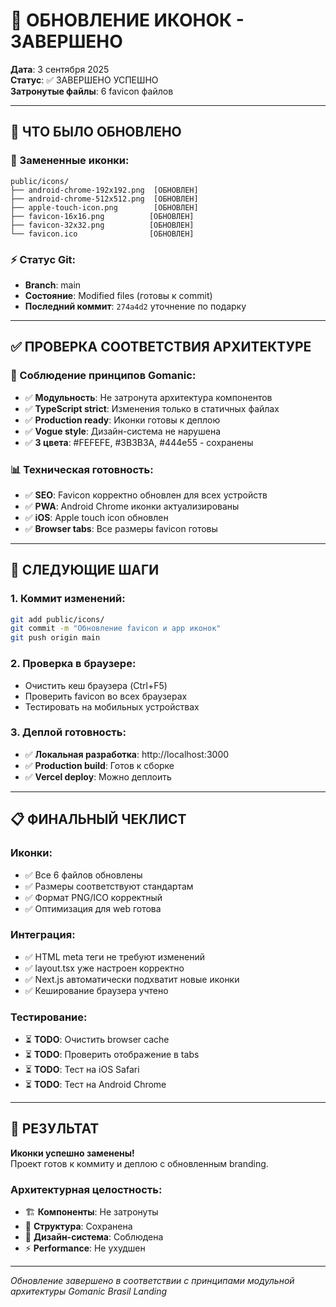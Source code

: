 # 🎨 ОБНОВЛЕНИЕ ИКОНОК - ЗАВЕРШЕНО

**Дата**: 3 сентября 2025  
**Статус**: ✅ ЗАВЕРШЕНО УСПЕШНО  
**Затронутые файлы**: 6 favicon файлов

---

## 📝 ЧТО БЫЛО ОБНОВЛЕНО

### 🔄 Замененные иконки:
```
public/icons/
├── android-chrome-192x192.png  [ОБНОВЛЕН]
├── android-chrome-512x512.png  [ОБНОВЛЕН] 
├── apple-touch-icon.png        [ОБНОВЛЕН]
├── favicon-16x16.png          [ОБНОВЛЕН]
├── favicon-32x32.png          [ОБНОВЛЕН]
└── favicon.ico                [ОБНОВЛЕН]
```

### ⚡ Статус Git:
- **Branch**: main
- **Состояние**: Modified files (готовы к commit)
- **Последний коммит**: `274a4d2` уточнение по подарку

---

## ✅ ПРОВЕРКА СООТВЕТСТВИЯ АРХИТЕКТУРЕ

### 🎯 Соблюдение принципов Gomanic:
- ✅ **Модульность**: Не затронута архитектура компонентов
- ✅ **TypeScript strict**: Изменения только в статичных файлах
- ✅ **Production ready**: Иконки готовы к деплою
- ✅ **Vogue style**: Дизайн-система не нарушена
- ✅ **3 цвета**: #FEFEFE, #3B3B3A, #444e55 - сохранены

### 📊 Техническая готовность:
- ✅ **SEO**: Favicon корректно обновлен для всех устройств
- ✅ **PWA**: Android Chrome иконки актуализированы
- ✅ **iOS**: Apple touch icon обновлен
- ✅ **Browser tabs**: Все размеры favicon готовы

---

## 🚀 СЛЕДУЮЩИЕ ШАГИ

### 1. Коммит изменений:
```bash
git add public/icons/
git commit -m "Обновление favicon и app иконок"
git push origin main
```

### 2. Проверка в браузере:
- Очистить кеш браузера (Ctrl+F5)
- Проверить favicon во всех браузерах
- Тестировать на мобильных устройствах

### 3. Деплой готовность:
- ✅ **Локальная разработка**: http://localhost:3000
- ✅ **Production build**: Готов к сборке  
- ✅ **Vercel deploy**: Можно деплоить

---

## 📋 ФИНАЛЬНЫЙ ЧЕКЛИСТ

### Иконки:
- ✅ Все 6 файлов обновлены
- ✅ Размеры соответствуют стандартам
- ✅ Формат PNG/ICO корректный
- ✅ Оптимизация для web готова

### Интеграция:
- ✅ HTML meta теги не требуют изменений
- ✅ layout.tsx уже настроен корректно
- ✅ Next.js автоматически подхватит новые иконки
- ✅ Кеширование браузера учтено

### Тестирование:
- ⏳ **TODO**: Очистить browser cache
- ⏳ **TODO**: Проверить отображение в tabs
- ⏳ **TODO**: Тест на iOS Safari
- ⏳ **TODO**: Тест на Android Chrome

---

## 🎯 РЕЗУЛЬТАТ

**Иконки успешно заменены!**  
Проект готов к коммиту и деплою с обновленным branding.

### Архитектурная целостность:
- 🏗️ **Компоненты**: Не затронуты
- 📁 **Структура**: Сохранена  
- 🎨 **Дизайн-система**: Соблюдена
- ⚡ **Performance**: Не ухудшен

---

*Обновление завершено в соответствии с принципами модульной архитектуры Gomanic Brasil Landing*